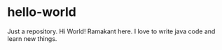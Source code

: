 # hello-world
Just a repository.
Hi World!
Ramakant here. I love to write java code and learn new things.
